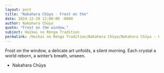 ```yaml
---
layout: post
title: "Nakahara Chūya - Frost on the"
date: 2024-12-28 12:00:00 -0000
author: Nakahara Chūya
quote: "Frost on the window,"
subject: Haikai no Renga Tradition
permalink: /Haikai no Renga Tradition/Nakahara Chūya/Nakahara Chūya - Frost on the
---
```


Frost on the window,
a delicate art unfolds,
a silent morning.
Each crystal a world reborn,
a winter’s breath, unseen.

- Nakahara Chūya
